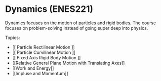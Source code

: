# Dynamics (ENES221)

Dynamics focuses on the motion of particles and rigid bodies. The course focuses on problem-solving instead of going super deep into physics.

Topics:
- [[ Particle Rectilinear Motion ]]
- [[ Particle Curvilinear Motion ]]
- [[ Fixed Axis Rigid Body Motion ]]
- [[Relative General Plane Motion with Translating Axes]]
- [[Work and Energy]]
- [[Impluse and Momentum]]
